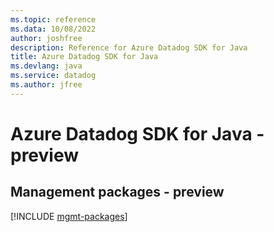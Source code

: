 ```yaml
---
ms.topic: reference
ms.data: 10/08/2022
author: joshfree
description: Reference for Azure Datadog SDK for Java
title: Azure Datadog SDK for Java
ms.devlang: java
ms.service: datadog
ms.author: jfree
---
```

# Azure Datadog SDK for Java - preview

## Management packages - preview
[!INCLUDE [mgmt-packages](datadog-mgmt-index.md)]